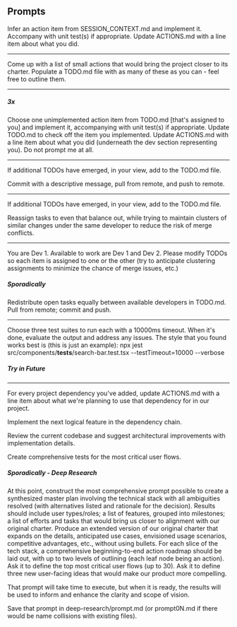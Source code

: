 ## Prompts

Infer an action item from SESSION_CONTEXT.md and implement it. Accompany with unit test(s) if appropriate. Update ACTIONS.md with a line item about what you did.

---

Come up with a list of small actions that would bring the project closer to its charter. Populate a TODO.md file with as many of these as you can - feel free to outline them.

---

##### **3x**

Choose one unimplemented action item from TODO.md [that's assigned to you] and implement it, accompanying with unit test(s) if appropriate. Update TODO.md to check off the item you implemented. Update ACTIONS.md with a line item about what you did (underneath the dev section representing you). Do not prompt me at all.

---

If additional TODOs have emerged, in your view, add to the TODO.md file.

Commit with a descriptive message, pull from remote, and push to remote.

---

If additional TODOs have emerged, in your view, add to the TODO.md file.

Reassign tasks to even that balance out, while trying to maintain clusters of similar changes under the same developer to reduce the risk of merge conflicts.

---

You are Dev 1. Available to work are Dev 1 and Dev 2. Please modify TODOs so each item is assigned to one or the other (try to anticipate clustering assignments to minimize the chance of merge issues, etc.)

##### Sporadically

Redistribute open tasks equally between available developers in TODO.md. Pull from remote; commit and push.

---


Choose three test suites to run each with a 10000ms timeout. When it's done, evaluate the output and address any issues.
The style that you found works best is (this is just an example):
   npx jest src/components/__tests__/search-bar.test.tsx --testTimeout=10000 --verbose

##### Try in Future

---

For every project dependency you've added, update ACTIONS.md with a line item about what we're planning to use that dependency for in our project.

Implement the next logical feature in the dependency chain.

Review the current codebase and suggest architectural improvements with implementation details.

Create comprehensive tests for the most critical user flows.

##### Sporadically - Deep Research

At this point, construct the most comprehensive prompt possible to create a synthesized master plan involving the technical stack with all ambiguities resolved (with alternatives listed and rationale for the decision). Results should include user types/roles; a list of features, grouped into milestones; a list of efforts and tasks that would bring us closer to alignment with our original charter. Produce an extended version of our original charter that expands on the details, anticipated use cases, envisioned usage scenarios, competitive advantages, etc., without using bullets. For each slice of the tech stack, a comprehensive beginning-to-end action roadmap should be laid out, with up to two levels of outlining (each leaf node being an action).  Ask it to define the top most critical user flows (up to 30). Ask it to define three new user-facing ideas that would make our product more compelling.

That prompt will take time to execute, but when it is ready, the results will be used to inform and enhance the clarity and scope of vision.

Save that prompt in deep-research/prompt.md (or prompt0N.md if there would be name collisions with existing files).
